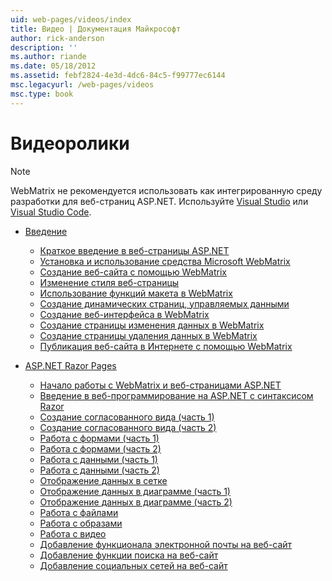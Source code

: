 ```yaml
---
uid: web-pages/videos/index
title: Видео | Документация Майкрософт
author: rick-anderson
description: ''
ms.author: riande
ms.date: 05/18/2012
ms.assetid: febf2824-4e3d-4dc6-84c5-f99777ec6144
msc.legacyurl: /web-pages/videos
msc.type: book
---
```

<a name="videos"></a>Видеоролики
====================

> [!NOTE] 
> WebMatrix не рекомендуется использовать как интегрированную среду разработки для веб-страниц ASP.NET. Используйте [Visual Studio](xref:aspnet/web-pages/overview/getting-started/program-asp-net-web-pages-in-visual-studio) или [Visual Studio Code](https://code.visualstudio.com/).

- [Введение](introduction/index.md)

    - [Краткое введение в веб-страницы ASP.NET](introduction/5-minute-introduction-to-aspnet-web-pages.md)
    - [Установка и использование средства Microsoft WebMatrix](introduction/install-and-use-the-microsoft-webmatrix-tool.md)
    - [Создание веб-сайта с помощью WebMatrix](introduction/create-a-website-using-webmatrix.md)
    - [Изменение стиля веб-страницы](introduction/change-the-visual-style-of-a-web-page.md)
    - [Использование функций макета в WebMatrix](introduction/use-the-layout-features-in-webmatrix.md)
    - [Создание динамических страниц, управляемых данными](introduction/create-a-data-driven-dynamic-web-page.md)
    - [Создание веб-интерфейса в WebMatrix](introduction/create-a-web-interface-in-webmatrix.md)
    - [Создание страницы изменения данных в WebMatrix](introduction/create-an-edit-data-page-in-webmatrix.md)
    - [Создание страницы удаления данных в WebMatrix](introduction/create-a-delete-data-page-in-webmatrix.md)
    - [Публикация веб-сайта в Интернете с помощью WebMatrix](introduction/publish-a-website-to-the-internet-using-webmatrix.md)
- [ASP.NET Razor Pages](aspnet-razor-pages/index.md)

    - [Начало работы с WebMatrix и веб-страницами ASP.NET](aspnet-razor-pages/getting-started-with-webmatrix-and-aspnet-web-pages.md)
    - [Введение в веб-программирование на ASP.NET с синтаксисом Razor](aspnet-razor-pages/introduction-to-aspnet-web-programming-using-the-razor-syntax.md)
    - [Создание согласованного вида (часть 1)](aspnet-razor-pages/creating-a-consistent-look-part-1.md)
    - [Создание согласованного вида (часть 2)](aspnet-razor-pages/creating-a-consistent-look-part-2.md)
    - [Работа с формами (часть 1)](aspnet-razor-pages/working-with-forms-part-1.md)
    - [Работа с формами (часть 2)](aspnet-razor-pages/working-with-forms-part-2.md)
    - [Работа с данными (часть 1)](aspnet-razor-pages/working-with-data-part-1.md)
    - [Работа с данными (часть 2)](aspnet-razor-pages/working-with-data-part-2.md)
    - [Отображение данных в сетке](aspnet-razor-pages/displaying-data-in-a-grid.md)
    - [Отображение данных в диаграмме (часть 1)](aspnet-razor-pages/displaying-data-in-a-chart-part-1.md)
    - [Отображение данных в диаграмме (часть 2)](aspnet-razor-pages/displaying-data-in-a-chart-part-2.md)
    - [Работа с файлами](aspnet-razor-pages/working-with-files.md)
    - [Работа с образами](aspnet-razor-pages/working-with-images.md)
    - [Работа с видео](aspnet-razor-pages/working-with-video.md)
    - [Добавление функционала электронной почты на веб-сайт](aspnet-razor-pages/adding-email-to-your-web-site.md)
    - [Добавление функции поиска на веб-сайт](aspnet-razor-pages/adding-search-to-your-web-site.md)
    - [Добавление социальных сетей на веб-сайт](aspnet-razor-pages/adding-social-networking-to-your-website.md)
